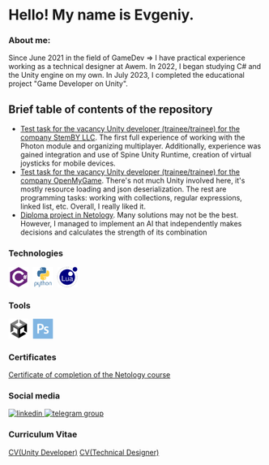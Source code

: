 
# **Hello! My name is Evgeniy.** 

### About me:
Since June 2021 in the field of GameDev => I have practical experience working as a technical designer at Awem.
In 2022, I began studying C# and the Unity engine on my own. In July 2023, I completed the educational project "Game Developer on Unity".

## Brief table of contents of the repository
- [Test task for the vacancy Unity developer (trainee/trainee) for the company StemBY LLC](https://github.com/itroy32tq/StamByTest). The first full experience of working with the Photon module and organizing multiplayer. Additionally, experience was gained integration and use of Spine Unity Runtime, creation of virtual joysticks for mobile devices.
- [Test task for the vacancy Unity developer (trainee/trainee) for the company OpenMyGame](https://github.com/itroy32tq/OpenMyGameTest). There's not much Unity involved here, it's mostly resource loading and json deserialization. The rest are programming tasks: working with collections, regular expressions, linked list, etc. Overall, I really liked it.
- [Diploma project in Netology](https://github.com/itroy32tq/Poker-Prototyp). Many solutions may not be the best. However, I managed to implement an AI that independently makes decisions and calculates the strength of its combination

### **Technologies**
<div>
  <img src="https://github.com/devicons/devicon/blob/master/icons/csharp/csharp-plain.svg" title="C#" alt="C#" width="40" height="40"/>&nbsp
  <img src="https://github.com/devicons/devicon/blob/master/icons/python/python-original-wordmark.svg" title="Python" alt="Python" width="40" height="40"/>&nbsp
  <img src="https://github.com/devicons/devicon/blob/master/icons/lua/lua-original-wordmark.svg" title="Lua" alt="Lua" width="40" height="40"/>&nbsp
</div>

### **Tools**
<div>
  <img src="https://github.com/devicons/devicon/blob/master/icons/unity/unity-original.svg" title="Unity" alt="Unity" width="40" height="40"/>&nbsp;
  <img src="https://github.com/devicons/devicon/blob/master/icons/photoshop/photoshop-plain.svg" title="Photoshop" alt="Photoshop" width="40" height="40"/>&nbsp;
</div>

### **Certificates** 
[Certificate of completion of the Netology course](https://github.com/itroy32tq/itroy32tq/blob/main/%D0%A1%D0%B5%D1%80%D1%82%D0%B8%D1%84%D0%B8%D0%BA%D0%B0%D1%82.png)

### **Social media**
<div id="badges">
    <a href="https://www.linkedin.com/in/evgeniy-kryshnev-1b3a27263" target="_blank">
      <img src="https://cdn-icons-png.flaticon.com/512/2504/2504799.png" width="40" height="40" alt="linkedin" />
    </a>
     <a href="https://t.me/qwasBorneo" target="_blank">
      <img src="https://cdn-icons-png.flaticon.com/512/2111/2111646.png" width="40" height="40" alt="telegram group" />
    </a>
  </div>
  
### **Curriculum Vitae**
[CV(Unity Developer)](https://github.com/itroy32tq/itroy32tq/blob/main/CV%20Unity%20Developer.pdf)
[CV(Technical Designer)](https://github.com/itroy32tq/itroy32tq/blob/main/CV_Last.pdf)
  




